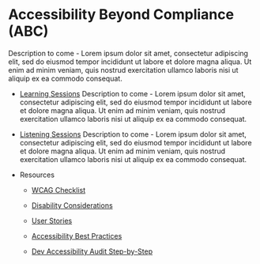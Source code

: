 # Accessibility Beyond Compliance (ABC)

Description to come - Lorem ipsum dolor sit amet, consectetur adipiscing elit, sed do eiusmod tempor incididunt ut labore et dolore magna aliqua. Ut enim ad minim veniam, quis nostrud exercitation ullamco laboris nisi ut aliquip ex ea commodo consequat.

* [Learning Sessions](https://github.com/department-of-veterans-affairs/va.gov-team/tree/master/teams/vsa/accessibility/learning-sessions) Description to come - Lorem ipsum dolor sit amet, consectetur adipiscing elit, sed do eiusmod tempor incididunt ut labore et dolore magna aliqua. Ut enim ad minim veniam, quis nostrud exercitation ullamco laboris nisi ut aliquip ex ea commodo consequat.

* [Listening Sessions](https://github.com/department-of-veterans-affairs/va.gov-team/tree/master/teams/vsa/accessibility/research-synthesis) Description to come - Lorem ipsum dolor sit amet, consectetur adipiscing elit, sed do eiusmod tempor incididunt ut labore et dolore magna aliqua. Ut enim ad minim veniam, quis nostrud exercitation ullamco laboris nisi ut aliquip ex ea commodo consequat.

* Resources

  - [WCAG Checklist](https://github.com/department-of-veterans-affairs/va.gov-team/blob/master/platform/accessibility/resources/WCAG-Checklist.md)

  - [Disability Considerations](https://github.com/department-of-veterans-affairs/va.gov-team/blob/master/platform/accessibility/resources/disability-considerations.md)
  
  - [User Stories](https://github.com/department-of-veterans-affairs/va.gov-team/blob/master/platform/accessibility/resources/user-stories.md)

  - [Accessibility Best Practices](https://github.com/department-of-veterans-affairs/va.gov-team/blob/master/platform/accessibility/508-accessibility-best-practices.md)

  - [Dev Accessibility Audit Step-by-Step](https://github.com/department-of-veterans-affairs/va.gov-team/blob/master/teams/vsa/accessibility/accessibility-dev-review-step-by-step.md)
